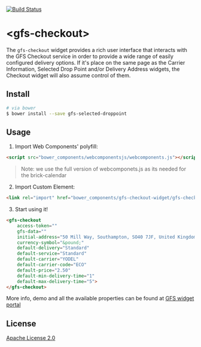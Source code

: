[![Build Status](https://travis-ci.org/GlobalFreightSolutions/gfs-checkout-widget.svg?branch=develop)](https://travis-ci.org/GlobalFreightSolutions/gfs-checkout-widget)


# &lt;gfs-checkout&gt;

The `gfs-checkout` widget provides a rich user interface that interacts with the GFS Checkout service in order to provide a wide range of easily configured delivery options. 
If it's place on the same page as the Carrier Information, Selected Drop Point and/or Delivery Address widgets, the Checkout widget will also assume control of them.

## Install

```bash
# via bower
$ bower install --save gfs-selected-droppoint
```

## Usage

1. Import Web Components' polyfill:

```html
<script src="bower_components/webcomponentsjs/webcomponents.js"></script>
```

> Note: we use the full version of webcomponets.js as its needed for the brick-calendar 


2. Import Custom Element:

```html
<link rel="import" href="bower_components/gfs-checkout-widget/gfs-checkout-widget.html">
```

3. Start using it!

<!---
```
<custom-element-demo>
    <template>
        <script src="../webcomponentsjs/webcomponents-lite.js"></script>
        <link rel="import" href="gfs-checkout-widget.html">
        <next-code-block></next-code-block>
    </template>
</custom-element-demo>
```
-->

```html
<gfs-checkout
    access-token=""
    gfs-data=""
	initial-address="50 Mill Way, Southampton, SO40 7JF, United Kingdom"
	currency-symbol="&pound;"
    default-delivery="Standard"
    default-service="Standard"
    default-carrier="YODEL"
    default-carrier-code="ECO"
    default-price="2.50"
    default-min-delivery-time="1"
    default-max-delivery-time="5">
</gfs-checkout>
```

More info, demo and all the available properties can be found at [GFS widget portal](http://gfsdeveloperportal.azurewebsites.net/info/documentation/gfs-checkout/the-gfs-checkout-widgets/checkout-widget/ "The Checkout Widget")


## License

[Apache License 2.0](https://www.apache.org/licenses/LICENSE-2.0.html)